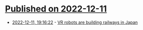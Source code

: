 # [Published on 2022-12-11](index.md)

* [2022-12-11, 19:16:22](https://news.ycombinator.com/item?id=33946425) - [VR robots are building railways in Japan](https://virtualuncle.com/2022/04/26/giant-vr-robots-are-building-railways-in-japan/)
